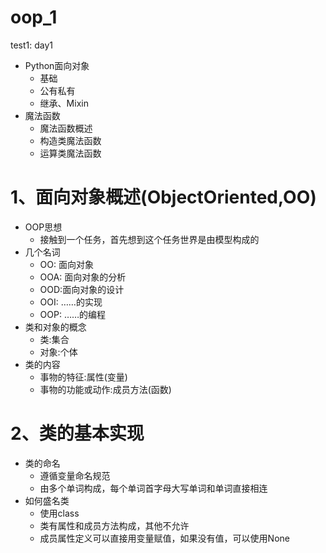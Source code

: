 # oop_1
test1:
day1
- Python面向对象
    - 基础
    - 公有私有
    - 继承、Mixin
- 魔法函数
    - 魔法函数概述
    - 构造类魔法函数
    - 运算类魔法函数
# 1、面向对象概述(ObjectOriented,OO)
- OOP思想
    - 接触到一个任务，首先想到这个任务世界是由模型构成的
- 几个名词
    - OO: 面向对象
    - OOA: 面向对象的分析
    - OOD:面向对象的设计
    - OOI: ……的实现
    - OOP: ……的编程
- 类和对象的概念
    - 类:集合
    - 对象:个体
- 类的内容
    - 事物的特征:属性(变量)
    - 事物的功能或动作:成员方法(函数)
# 2、类的基本实现
- 类的命名
    - 遵循变量命名规范
    - 由多个单词构成，每个单词首字母大写单词和单词直接相连
- 如何盛名类
    - 使用class
    - 类有属性和成员方法构成，其他不允许
    - 成员属性定义可以直接用变量赋值，如果没有值，可以使用None

